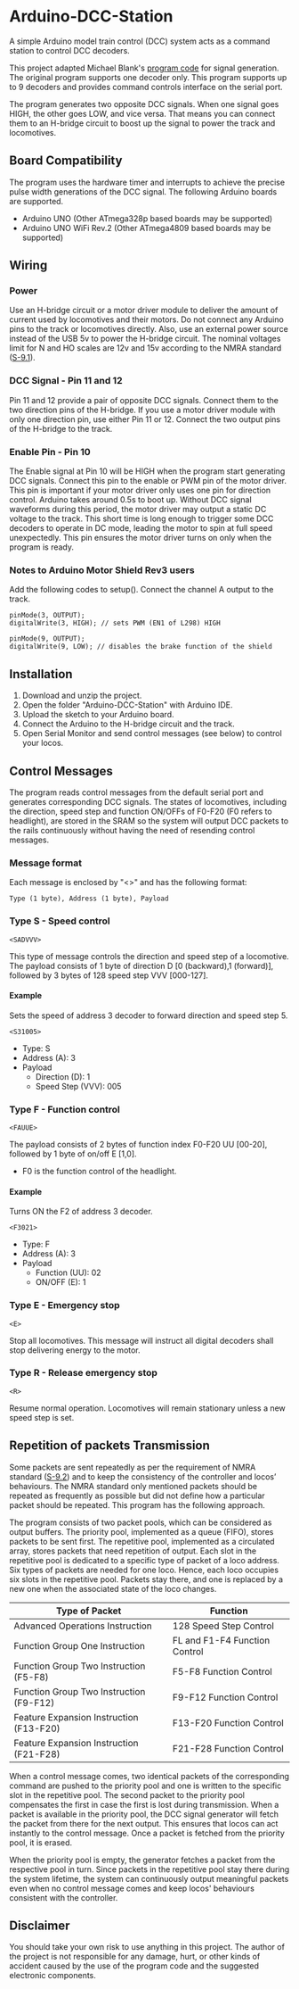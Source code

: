 # Arduino-DCC-Station
A simple Arduino model train control (DCC) system acts as a command station to control DCC decoders.

This project adapted Michael Blank's [program code](http://www.oscale.net/en/simpledcc) for signal generation. The original program supports one decoder only. This program supports up to 9 decoders and provides command controls interface on the serial port.

The program generates two opposite DCC signals. When one signal goes HIGH, the other goes LOW, and vice versa. That means you can connect them to an H-bridge circuit to boost up the signal to power the track and locomotives.

## Board Compatibility
The program uses the hardware timer and interrupts to achieve the precise pulse width generations of the DCC signal. The following Arduino boards are supported.

- Arduino UNO (Other ATmega328p based boards may be supported)
- Arduino UNO WiFi Rev.2 (Other ATmega4809 based boards may be supported)

## Wiring
### Power
Use an H-bridge circuit or a motor driver module to deliver the amount of current used by locomotives and their motors. Do not connect any Arduino pins to the track or locomotives directly. Also, use an external power source instead of the USB 5v to power the H-bridge circuit. The nominal voltages limit for N and HO scales are 12v and 15v according to the NMRA standard ([S-9.1](https://www.nmra.org/sites/default/files/standards/sandrp/pdf/s-9.1_electrical_standards_for_digital_command_control_2021.pdf)).
### DCC Signal - Pin 11 and 12 
Pin 11 and 12 provide a pair of opposite DCC signals. Connect them to the two direction pins of the H-bridge. If you use a motor driver module with only one direction pin, use either Pin 11 or 12. Connect the two output pins of the H-bridge to the track. 
### Enable Pin - Pin 10
The Enable signal at Pin 10 will be HIGH when the program start generating DCC signals. Connect this pin to the enable or PWM pin of the motor driver. 
This pin is important if your motor driver only uses one pin for direction control. Arduino takes around 0.5s to boot up. Without DCC signal waveforms during this period, the motor driver may output a static DC voltage to the track. This short time is long enough to trigger some DCC decoders to operate in DC mode, leading the motor to spin at full speed unexpectedly. This pin ensures the motor driver turns on only when the program is ready.
### Notes to Arduino Motor Shield Rev3 users
Add the following codes to setup(). Connect the channel A output to the track.
```
pinMode(3, OUTPUT);
digitalWrite(3, HIGH); // sets PWM (EN1 of L298) HIGH

pinMode(9, OUTPUT);
digitalWrite(9, LOW); // disables the brake function of the shield
```


## Installation
1. Download and unzip the project.
2. Open the folder "Arduino-DCC-Station" with Arduino IDE.
3. Upload the sketch to your Arduino board.
4. Connect the Arduino to the H-bridge circuit and the track.
5. Open Serial Monitor and send control messages (see below) to control your locos. 

## Control Messages
The program reads control messages from the default serial port and generates corresponding DCC signals. The states of locomotives, including the direction, speed step and function ON/OFFs of F0-F20 (F0 refers to headlight), are stored in the SRAM so the system will output DCC packets to the rails continuously without having the need of resending control messages.

### Message format
Each message is enclosed by "<>" and has the following format:
```
Type (1 byte), Address (1 byte), Payload
```
### Type S - Speed control
```
<SADVVV>
```
This type of message controls the direction and speed step of a locomotive.
The payload consists of 1 byte of direction D [0 (backward),1 (forward)], followed by 3 bytes of 128 speed step VVV [000-127].

#### Example
Sets the speed of address 3 decoder to forward direction and speed step 5.
```
<S31005>
```
* Type: S
* Address (A): 3
* Payload
  * Direction (D): 1
  * Speed Step (VVV): 005

### Type F - Function control
```
<FAUUE>
```
The payload consists of 2 bytes of function index F0-F20 UU [00-20], followed by 1 byte of on/off E [1,0].
* F0 is the function control of the headlight.

#### Example
Turns ON the F2 of address 3 decoder.
```
<F3021>
```
* Type: F
* Address (A): 3
* Payload
  * Function (UU): 02
  * ON/OFF (E): 1
  
### Type E - Emergency stop
```
<E>
```
Stop all locomotives. This message will instruct all digital decoders shall stop delivering energy to the motor.

### Type R - Release emergency stop
```
<R>
```
Resume normal operation. Locomotives will remain stationary unless a new speed step is set. 

## Repetition of packets Transmission
Some packets are sent repeatedly as per the requirement of NMRA standard ([S-9.2](https://www.nmra.org/sites/default/files/s-92-2004-07.pdf)) and to keep the consistency of the controller and locos’ behaviours. The NMRA standard only mentioned packets should be repeated as frequently as possible but did not define how a particular packet should be repeated. This program has the following approach.

The program consists of two packet pools, which can be considered as output buffers. The priority pool, implemented as a queue (FIFO), stores packets to be sent first. The repetitive pool, implemented as a circulated array, stores packets that need repetition of output. Each slot in the repetitive pool is dedicated to a specific type of packet of a loco address. Six types of packets are needed for one loco. Hence, each loco occupies six slots in the repetitive pool. Packets stay there, and one is replaced by a new one when the associated state of the loco changes.

|Type of Packet | Function|
| ------------- | ------------- |
|Advanced Operations Instruction | 128 Speed Step Control|
|Function Group One Instruction | FL and F1-F4 Function Control|
|Function Group Two Instruction (F5-F8) | F5-F8 Function Control|
|Function Group Two Instruction (F9-F12) | F9-F12 Function Control|
|Feature Expansion Instruction (F13-F20) | F13-F20 Function Control|
|Feature Expansion Instruction (F21-F28) | F21-F28 Function Control|

When a control message comes, two identical packets of the corresponding command are pushed to the priority pool and one is written to the specific slot in the repetitive pool. The second packet to the priority pool compensates the first in case the first is lost during transmission. When a packet is available in the priority pool, the DCC signal generator will fetch the packet from there for the next output. This ensures that locos can act instantly to the control message. Once a packet is fetched from the priority pool, it is erased.

When the priority pool is empty, the generator fetches a packet from the respective pool in turn. Since packets in the repetitive pool stay there during the system lifetime, the system can continuously output meaningful packets even when no control message comes and keep locos' behaviours consistent with the controller.

## Disclaimer
You should take your own risk to use anything in this project. The author of the project is not responsible for any damage, hurt, or other kinds of accident caused by the use of the program code and the suggested electronic components.
